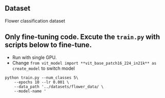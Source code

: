 ## Dataset
Flower classification dataset

## Only fine-tuning code. Excute the ```train.py``` with scripts below to fine-tune.
* Run with single GPU.
* Change ```from vit_model import **vit_base_patch16_224_in21k** as create_model``` to switch model
```
python train.py --num_classes 5\
    --epochs 10 --lr 0.001 \
    --data_path '../datasets/flower_data/ \
    --model-name '
```
